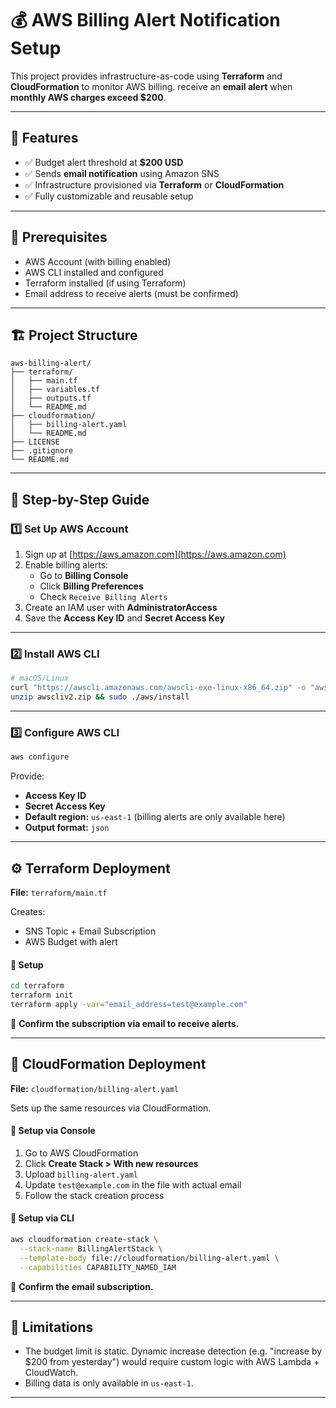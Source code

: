 # 💰 AWS Billing Alert Notification Setup

This project provides infrastructure-as-code using **Terraform** and **CloudFormation** to monitor AWS billing. receive an **email alert** when **monthly AWS charges exceed $200**.

---

## 📌 Features

- ✅ Budget alert threshold at **$200 USD**
- ✅ Sends **email notification** using Amazon SNS
- ✅ Infrastructure provisioned via **Terraform** or **CloudFormation**
- ✅ Fully customizable and reusable setup

---

## 🧰 Prerequisites

- AWS Account (with billing enabled)
- AWS CLI installed and configured
- Terraform installed (if using Terraform)
- Email address to receive alerts (must be confirmed)

---

## 🏗️ Project Structure

```
aws-billing-alert/
├── terraform/
│   ├── main.tf
│   ├── variables.tf
│   ├── outputs.tf
│   └── README.md
├── cloudformation/
│   ├── billing-alert.yaml
│   └── README.md
├── LICENSE
├── .gitignore
└── README.md
```

---

## 🚀 Step-by-Step Guide

### 1️⃣ Set Up AWS Account

1. Sign up at [https://aws.amazon.com](https://aws.amazon.com)
2. Enable billing alerts:
   - Go to **Billing Console**
   - Click **Billing Preferences**
   - Check `Receive Billing Alerts`
3. Create an IAM user with **AdministratorAccess**
4. Save the **Access Key ID** and **Secret Access Key**

---

### 2️⃣ Install AWS CLI

```bash
# macOS/Linux
curl "https://awscli.amazonaws.com/awscli-exe-linux-x86_64.zip" -o "awscliv2.zip"
unzip awscliv2.zip && sudo ./aws/install
```

---

### 3️⃣ Configure AWS CLI

```bash
aws configure
```

Provide:

- **Access Key ID**
- **Secret Access Key**
- **Default region:** `us-east-1` (billing alerts are only available here)
- **Output format:** `json`

---

## ⚙️ Terraform Deployment

**File:** `terraform/main.tf`

Creates:

- SNS Topic + Email Subscription
- AWS Budget with alert

#### 🔧 Setup

```bash
cd terraform
terraform init
terraform apply -var="email_address=test@example.com"
```

📧 **Confirm the subscription via email to receive alerts.**

---

## 🧱 CloudFormation Deployment

**File:** `cloudformation/billing-alert.yaml`

Sets up the same resources via CloudFormation.

#### 🔧 Setup via Console

1. Go to AWS CloudFormation
2. Click **Create Stack > With new resources**
3. Upload `billing-alert.yaml`
4. Update `test@example.com` in the file with actual email
5. Follow the stack creation process

#### 🔧 Setup via CLI

```bash
aws cloudformation create-stack \
  --stack-name BillingAlertStack \
  --template-body file://cloudformation/billing-alert.yaml \
  --capabilities CAPABILITY_NAMED_IAM
```

📧 **Confirm the email subscription.**

---

## 🛑 Limitations

- The budget limit is static. Dynamic increase detection (e.g. "increase by $200 from yesterday") would require custom logic with AWS Lambda + CloudWatch.
- Billing data is only available in `us-east-1`.

---
